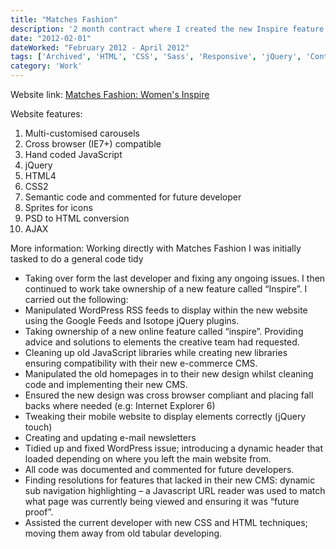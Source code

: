 ```yaml
---
title: "Matches Fashion"
description: '2 month contract where I created the new Inspire feature on the website. Initially tasked with general day-to-day maitenance/improvements, I was then asked to take ownership of the Inspire feature they had designed in-house and needed develpoment.'
date: "2012-02-01"
dateWorked: "February 2012 - April 2012"
tags: ['Archived', 'HTML', 'CSS', 'Sass', 'Responsive', 'jQuery', 'Contract', 'Custom CMS', 'Photoshop']
category: 'Work'
---
```


Website link: [Matches Fashion: Women's Inspire](https://www.matchesfashion.com/inspire-womens-lookbook "Matches Fashion: Women's Inspire")

Website features:

1. Multi-customised carousels
2. Cross browser (IE7+) compatible
3. Hand coded JavaScript
4. jQuery
5. HTML4
6. CSS2
7. Semantic code and commented for future developer
8. Sprites for icons
9. PSD to HTML conversion
10. AJAX

More information: Working directly with Matches Fashion I was initially tasked to do a general code tidy

- Taking over form the last developer and fixing any ongoing issues. I then continued to work take ownership of a new feature called “Inspire”. I carried out the following:
- Manipulated WordPress RSS feeds to display within the new website using the Google Feeds and Isotope jQuery plugins.
- Taking ownership of a new online feature called “inspire”. Providing advice and solutions to elements the creative team had requested.
- Cleaning up old JavaScript libraries while creating new libraries ensuring compatibility with their new e-commerce CMS.
- Manipulated the old homepages in to their new design whilst cleaning code and implementing their new CMS.
- Ensured the new design was cross browser compliant and placing fall backs where needed (e.g: Internet Explorer 6)
- Tweaking their mobile website to display elements correctly (jQuery touch)
- Creating and updating e-mail newsletters
- Tidied up and fixed WordPress issue; introducing a dynamic header that loaded depending on where you left the main website from.
- All code was documented and commented for future developers.
- Finding resolutions for features that lacked in their new CMS: dynamic sub navigation highlighting – a Javascript URL reader was used to match what page was currently being viewed and ensuring it was “future proof”.
- Assisted the current developer with new CSS and HTML techniques; moving them away from old tabular developing.
